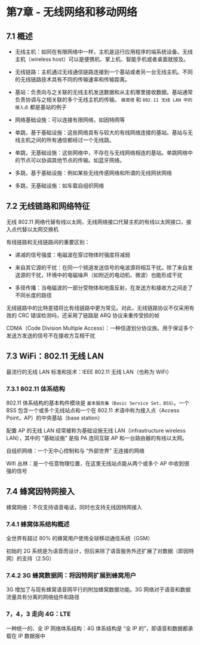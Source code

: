 # 第7章 - 无线网络和移动网络

## 7.1 概述

- 无线主机：如同在有限网络中一样，主机是运行应用程序的端系统设备。无线主机（wireless host）可以是便携机、掌上机、智能手机或者桌面就按及。

- 无线链路：主机通过无线通信链路连接到一个基站或者另一台无线主机。不同的无线链路技术具有不同的传输速率和传输距离。

- 基站：负责向与之关联的无线主机发送数据和从主机哪里接收数据。基站通常负责协调与之相关联的多个无线主机的传输。 `蜂窝塔` 和 `802.11 无线 LAN 中的接入点` 都是基站的例子

- 网络基础设施：可以连接有限网络，如因特网等

- 单跳，基于基础设施：这些网络具有与较大的有线网络连接的基站。基站与无线主机之间的所有通信都经过一个无线跳。

- 单跳，无基础设施：这些网络中，不存在与无线网络相连的基站。单跳网络中的节点可以协调其他节点的传输。如蓝牙网络。

- 多跳，基于基础设施：例如某些无线传感网络和所谓的无线网状网络

- 多跳，无基础设施：如车载自组织网络

## 7.2 无线链路和网络特征

无线 802.11 网络代替有线以太网，无线网络接口代替主机的有线以太网接口，接入点代替以太网交换机

有线链路和无线链路间的重要区别：

- 递减的信号强度：电磁波在穿过物体时强度将减弱

- 来自其它源的干扰：在同一个频道发送信号的电波源将相互干扰。除了来自发送源的干扰，环境中的电磁噪声（如附近的电动机、微波）也能形成干扰

- 多径传播：当电磁波的一部分受物体和地面反射，在发送方和接收方之间走了不同长度的路径

无线链路中的比特差错将比有线链路中更为常见。对此，无线链路协议不仅采用有效的 CRC 错误检测吗，还采用了链路层 ARQ 协议来重传受损的帧

CDMA（Code Division Multiple Access）：一种信道划分协议族。用于保证多个发送方发送的信号不在接收方互相干扰

## 7.3 WiFi：802.11 无线 LAN

最流行的无线 LAN 标准和技术：IEEE 802.11 无线 LAN（也称为 WiFi）

### 7.3.1 802.11 体系结构

802.11 体系结构的基本构件模块是 `基本服务集（Basic Service Set，BSS）`。一个 BSS 包含一个或多个无线站点和一个在 802.11 术语中称为接入点（Access Point，AP）的中央基站（base station）

配置 AP 的无线 LAN 经常被称为基础设施无线 LAN（infrastructure wireless LAN），其中的 “基础设施” 是指 PA 连同互联 AP 和一台路由器的有线以太网。

自组织网络：一个无中心控制和与 “外部世界” 无连接的网络

Wifi 丛林：是一个任意物理位置，在这里无线站点能从两个或多个 AP 中收到很强的信号

## 7.4 蜂窝因特网接入

蜂窝网络：不仅支持语音电话，同时也支持无线因特网接入

### 7.4.1 蜂窝体系结构概述

全世界有超过 80% 的蜂窝用户使用全球移动通信系统（GSM）

初始的 2G 系统是为语音而设计，但后来除了语音服务外还扩展了对数据（即因特网）的支持（2.5G）

### 7.4.2 3G 蜂窝数据网：将因特网扩展到蜂窝用户

3G 增加了与现有蜂窝语音网平行的附加蜂窝数据功能。3G 网络对于语音和数据流量具有分离的网络组件和路径

### 7，4，3 走向 4G：LTE

一种统一的、全 IP 网络体系结构：4G 体系结构是 “全 IP 的”，即语音和数据都承载在 IP 数据报中